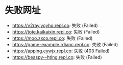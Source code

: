 # 失败网址
- https://v2ray.yoyho.repl.co: 失败 (Failed)
- https://tote.kaikaixin.repl.co: 失败 (Failed)
- https://moo.zxco.repl.co: 失败 (Failed)
- https://game-example.rdianc.repl.co: 失败 (Failed)
- https://apping.eywjx.repl.co: 失败 (403
Failed)
- https://beaspy--hting.repl.co: 失败 (Failed)
